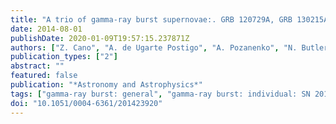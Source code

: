 ```yaml
---
title: "A trio of gamma-ray burst supernovae:. GRB 120729A, GRB 130215A/SN 2013ez, and GRB 130831A/SN 2013fu"
date: 2014-08-01
publishDate: 2020-01-09T19:57:15.237871Z
authors: ["Z. Cano", "A. de Ugarte Postigo", "A. Pozanenko", "N. Butler", "C. C. Thöne", "C. Guidorzi", "T. Krühler", "J. Gorosabel", "P. Jakobsson", "G. Leloudas", "D. Malesani", "J. Hjorth", "A. Melandri", "C. Mundell", "K. Wiersema", "P. D'Avanzo", "S. Schulze", "A. Gomboc", "A. Johansson", "W. Zheng", "D. A. Kann", "F. Knust", "K. Varela", "C. W. Akerlof", "J. Bloom", "O. Burkhonov", "E. Cooke", "J. A. de Diego", "G. Dhungana", "C. Farina", "F. V. Ferrante", "H. A. Flewelling", "O. D. Fox", "J. Fynbo", "N. Gehrels", "L. Georgiev", "J. J. González", "J. Greiner", "T. Güver", "O. Hartoog", "N. Hatch", "M. Jelinek", "R. Kehoe", "S. Klose", "E. Klunko", "D. Kopač", "A. Kutyrev", "Y. Krugly", "W. H. Lee", "A. Levan", "V. Linkov", "A. Matkin", "N. Minikulov", "I. Molotov", "J. X. Prochaska", "M. G. Richer", "C. G. Román-Zúñiga", "V. Rumyantsev", "R. Sánchez-Ramı́rez", "I. Steele", "N. R. Tanvir", "A. Volnova", "A. M. Watson", "D. Xu", "F. Yuan"]
publication_types: ["2"]
abstract: ""
featured: false
publication: "*Astronomy and Astrophysics*"
tags: ["gamma-ray burst: general", "gamma-ray burst: individual: SN 2013ez", "supernovae: general", "supernovae: individual: SN 2013fu", "Astrophysics - High Energy Astrophysical Phenomena"]
doi: "10.1051/0004-6361/201423920"
---
```


